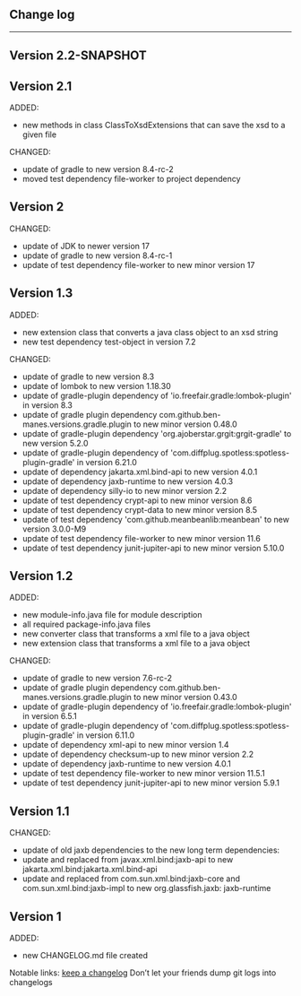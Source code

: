 ## Change log
----------------------

Version 2.2-SNAPSHOT
-------------



Version 2.1
-------------

ADDED:

- new methods in class ClassToXsdExtensions that can save the xsd to a given file

CHANGED:

- update of gradle to new version 8.4-rc-2
- moved test dependency file-worker to project dependency

Version 2
-------------

CHANGED:

- update of JDK to newer version 17
- update of gradle to new version 8.4-rc-1
- update of test dependency file-worker to new minor version 17

Version 1.3
-------------

ADDED:

- new extension class that converts a java class object to an xsd string
- new test dependency test-object in version 7.2

CHANGED:

- update of gradle to new version 8.3
- update of lombok to new version 1.18.30
- update of gradle-plugin dependency of 'io.freefair.gradle:lombok-plugin' in version 8.3
- update of gradle plugin dependency com.github.ben-manes.versions.gradle.plugin to new minor version 0.48.0
- update of gradle-plugin dependency 'org.ajoberstar.grgit:grgit-gradle' to new version 5.2.0
- update of gradle-plugin dependency of 'com.diffplug.spotless:spotless-plugin-gradle' in version 6.21.0
- update of dependency jakarta.xml.bind-api to new version 4.0.1
- update of dependency jaxb-runtime to new version 4.0.3
- update of dependency silly-io to new minor version 2.2
- update of test dependency crypt-api to new minor version 8.6
- update of test dependency crypt-data to new minor version 8.5
- update of test dependency 'com.github.meanbeanlib:meanbean' to new version 3.0.0-M9
- update of test dependency file-worker to new minor version 11.6
- update of test dependency junit-jupiter-api to new minor version 5.10.0

Version 1.2
-------------

ADDED:

- new module-info.java file for module description
- all required package-info.java files
- new converter class that transforms a xml file to a java object
- new extension class that transforms a xml file to a java object

CHANGED:

- update of gradle to new version 7.6-rc-2
- update of gradle plugin dependency com.github.ben-manes.versions.gradle.plugin to new minor version 0.43.0
- update of gradle-plugin dependency of 'io.freefair.gradle:lombok-plugin' in version 6.5.1
- update of gradle-plugin dependency of 'com.diffplug.spotless:spotless-plugin-gradle' in version 6.11.0
- update of dependency xml-api to new minor version 1.4
- update of dependency checksum-up to new minor version 2.2
- update of dependency jaxb-runtime to new version 4.0.1
- update of test dependency file-worker to new minor version 11.5.1
- update of test dependency junit-jupiter-api to new minor version 5.9.1

Version 1.1
-------------

CHANGED:

- update of old jaxb dependencies to the new long term dependencies:
- update and replaced from javax.xml.bind:jaxb-api to new jakarta.xml.bind:jakarta.xml.bind-api
- update and replaced from com.sun.xml.bind:jaxb-core and com.sun.xml.bind:jaxb-impl to new org.glassfish.jaxb:
  jaxb-runtime

Version 1
-------------

ADDED:

- new CHANGELOG.md file created

Notable links:
[keep a changelog](http://keepachangelog.com/en/1.0.0/) Don’t let your friends dump git logs into changelogs
